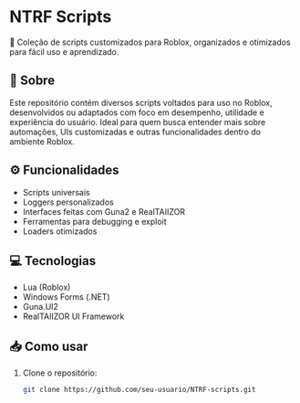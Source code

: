 # NTRF Scripts

🧠 Coleção de scripts customizados para Roblox, organizados e otimizados para fácil uso e aprendizado.

## 📌 Sobre

Este repositório contém diversos scripts voltados para uso no Roblox, desenvolvidos ou adaptados com foco em desempenho, utilidade e experiência do usuário. Ideal para quem busca entender mais sobre automações, UIs customizadas e outras funcionalidades dentro do ambiente Roblox.

## ⚙️ Funcionalidades

- Scripts universais
- Loggers personalizados
- Interfaces feitas com Guna2 e RealTAIIZOR
- Ferramentas para debugging e exploit
- Loaders otimizados

## 💻 Tecnologias

- Lua (Roblox)
- Windows Forms (.NET)
- Guna.UI2
- RealTAIIZOR UI Framework

## 📥 Como usar

1. Clone o repositório:
   ```bash
   git clone https://github.com/seu-usuario/NTRF-scripts.git
